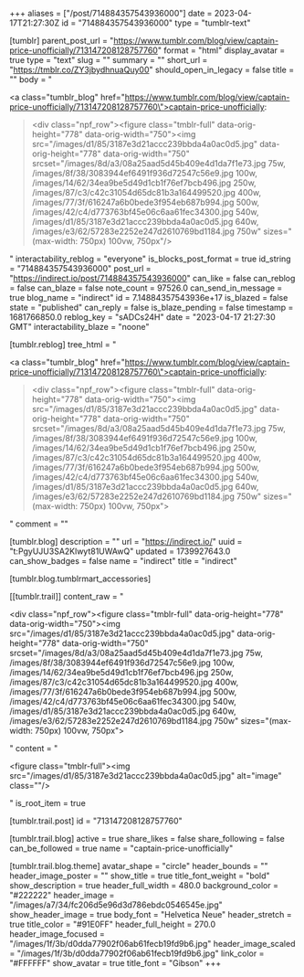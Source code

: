 +++
aliases = ["/post/714884357543936000"]
date = 2023-04-17T21:27:30Z
id = "714884357543936000"
type = "tumblr-text"

[tumblr]
parent_post_url = "https://www.tumblr.com/blog/view/captain-price-unofficially/713147208128757760"
format = "html"
display_avatar = true
type = "text"
slug = ""
summary = ""
short_url = "https://tmblr.co/ZY3jbydhnuaQuy00"
should_open_in_legacy = false
title = ""
body = "<p><a class=\"tumblr_blog\" href=\"https://www.tumblr.com/blog/view/captain-price-unofficially/713147208128757760\">captain-price-unofficially</a>:</p><blockquote><div class=\"npf_row\"><figure class=\"tmblr-full\" data-orig-height=\"778\" data-orig-width=\"750\"><img src=\"/images/d1/85/3187e3d21accc239bbda4a0ac0d5.jpg\" data-orig-height=\"778\" data-orig-width=\"750\" srcset=\"/images/8d/a3/08a25aad5d45b409e4d1da7f1e73.jpg 75w, /images/8f/38/3083944ef6491f936d72547c56e9.jpg 100w, /images/14/62/34ea9be5d49d1cb1f76ef7bcb496.jpg 250w, /images/87/c3/c42c31054d65dc81b3a164499520.jpg 400w, /images/77/3f/616247a6b0bede3f954eb687b994.jpg 500w, /images/42/c4/d773763bf45e06c6aa61fec34300.jpg 540w, /images/d1/85/3187e3d21accc239bbda4a0ac0d5.jpg 640w, /images/e3/62/57283e2252e247d2610769bd1184.jpg 750w\" sizes=\"(max-width: 750px) 100vw, 750px\"/></figure></div></blockquote>"
interactability_reblog = "everyone"
is_blocks_post_format = true
id_string = "714884357543936000"
post_url = "https://indirect.io/post/714884357543936000"
can_like = false
can_reblog = false
can_blaze = false
note_count = 97526.0
can_send_in_message = true
blog_name = "indirect"
id = 7.14884357543936e+17
is_blazed = false
state = "published"
can_reply = false
is_blaze_pending = false
timestamp = 1681766850.0
reblog_key = "sADCs24H"
date = "2023-04-17 21:27:30 GMT"
interactability_blaze = "noone"

[tumblr.reblog]
tree_html = "<p><a class=\"tumblr_blog\" href=\"https://www.tumblr.com/blog/view/captain-price-unofficially/713147208128757760\">captain-price-unofficially</a>:</p><blockquote><div class=\"npf_row\"><figure class=\"tmblr-full\" data-orig-height=\"778\" data-orig-width=\"750\"><img src=\"/images/d1/85/3187e3d21accc239bbda4a0ac0d5.jpg\" data-orig-height=\"778\" data-orig-width=\"750\" srcset=\"/images/8d/a3/08a25aad5d45b409e4d1da7f1e73.jpg 75w, /images/8f/38/3083944ef6491f936d72547c56e9.jpg 100w, /images/14/62/34ea9be5d49d1cb1f76ef7bcb496.jpg 250w, /images/87/c3/c42c31054d65dc81b3a164499520.jpg 400w, /images/77/3f/616247a6b0bede3f954eb687b994.jpg 500w, /images/42/c4/d773763bf45e06c6aa61fec34300.jpg 540w, /images/d1/85/3187e3d21accc239bbda4a0ac0d5.jpg 640w, /images/e3/62/57283e2252e247d2610769bd1184.jpg 750w\" sizes=\"(max-width: 750px) 100vw, 750px\"></figure></div></blockquote>"
comment = ""

[tumblr.blog]
description = ""
url = "https://indirect.io/"
uuid = "t:PgyUJU3SA2Klwyt81UWAwQ"
updated = 1739927643.0
can_show_badges = false
name = "indirect"
title = "indirect"

[tumblr.blog.tumblrmart_accessories]

[[tumblr.trail]]
content_raw = "<p><div class=\"npf_row\"><figure class=\"tmblr-full\" data-orig-height=\"778\" data-orig-width=\"750\"><img src=\"/images/d1/85/3187e3d21accc239bbda4a0ac0d5.jpg\" data-orig-height=\"778\" data-orig-width=\"750\" srcset=\"/images/8d/a3/08a25aad5d45b409e4d1da7f1e73.jpg 75w, /images/8f/38/3083944ef6491f936d72547c56e9.jpg 100w, /images/14/62/34ea9be5d49d1cb1f76ef7bcb496.jpg 250w, /images/87/c3/c42c31054d65dc81b3a164499520.jpg 400w, /images/77/3f/616247a6b0bede3f954eb687b994.jpg 500w, /images/42/c4/d773763bf45e06c6aa61fec34300.jpg 540w, /images/d1/85/3187e3d21accc239bbda4a0ac0d5.jpg 640w, /images/e3/62/57283e2252e247d2610769bd1184.jpg 750w\" sizes=\"(max-width: 750px) 100vw, 750px\"></figure></div></p>"
content = "<p><figure class=\"tmblr-full\"><img src=\"/images/d1/85/3187e3d21accc239bbda4a0ac0d5.jpg\" alt=\"image\" class=\"\"/></figure></p>"
is_root_item = true

[tumblr.trail.post]
id = "713147208128757760"

[tumblr.trail.blog]
active = true
share_likes = false
share_following = false
can_be_followed = true
name = "captain-price-unofficially"

[tumblr.trail.blog.theme]
avatar_shape = "circle"
header_bounds = ""
header_image_poster = ""
show_title = true
title_font_weight = "bold"
show_description = true
header_full_width = 480.0
background_color = "#222222"
header_image = "/images/a7/34/fc206d5e96d3d786ebdc0546545e.jpg"
show_header_image = true
body_font = "Helvetica Neue"
header_stretch = true
title_color = "#91E0FF"
header_full_height = 270.0
header_image_focused = "/images/1f/3b/d0dda77902f06ab61fecb19fd9b6.jpg"
header_image_scaled = "/images/1f/3b/d0dda77902f06ab61fecb19fd9b6.jpg"
link_color = "#FFFFFF"
show_avatar = true
title_font = "Gibson"
+++
